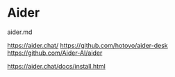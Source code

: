 # Aider

aider.md

https://aider.chat/
https://github.com/hotovo/aider-desk
https://github.com/Aider-AI/aider

https://aider.chat/docs/install.html
